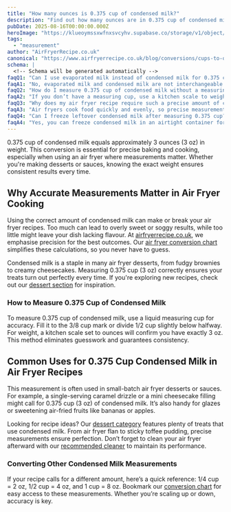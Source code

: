 ```yaml
---
title: "How many ounces is 0.375 cup of condensed milk?"
description: "Find out how many ounces are in 0.375 cup of condensed milk with our easy UK conversion guide—perfect for air fryer recipes!"
pubDate: 2025-08-16T00:00:00.000Z
heroImage: "https://klueoymssxwfnxsvcyhv.supabase.co/storage/v1/object/public/Shmucket/how-many-ounces-is-0-375-cup-condensed-milk.webp"
tags:
  - "measurement"
author: "AirFryerRecipe.co.uk"
canonical: "https://www.airfryerrecipe.co.uk/blog/conversions/cups-to-ounces/how-many-ounces-is-0-375-cup-condensed-milk"
schema: |
  <!-- Schema will be generated automatically -->
faqQ1: "Can I use evaporated milk instead of condensed milk for 0.375 cup measurements?"
faqA1: "No, evaporated milk and condensed milk are not interchangeable. Condensed milk is sweetened, while evaporated milk is unsweetened. Using evaporated milk will alter the taste and texture of your recipe. Stick to condensed milk unless the recipe specifies otherwise."
faqQ2: "How do I measure 0.375 cup of condensed milk without a measuring cup?"
faqA2: "If you don’t have a measuring cup, use a kitchen scale to weigh out 3 ounces (85 grams) of condensed milk. Alternatively, 0.375 cup is roughly 6 tablespoons, so you can measure it with a tablespoon measure for close accuracy."
faqQ3: "Why does my air fryer recipe require such a precise amount of condensed milk?"
faqA3: "Air fryers cook food quickly and evenly, so precise measurements prevent over-sweetening or uneven cooking. Too much condensed milk can cause dripping or burning, while too little might not provide enough moisture or flavour."
faqQ4: "Can I freeze leftover condensed milk after measuring 0.375 cup?"
faqA4: "Yes, you can freeze condensed milk in an airtight container for up to 3 months. Thaw it in the fridge before using it again. Stir well to restore its smooth consistency, as separation may occur during freezing."
---
```

<p>0.375 cup of condensed milk equals approximately 3 ounces (3 oz) in weight. This conversion is essential for precise baking and cooking, especially when using an air fryer where measurements matter. Whether you're making desserts or sauces, knowing the exact weight ensures consistent results every time.</p>  

<h2>Why Accurate Measurements Matter in Air Fryer Cooking</h2>  
<p>Using the correct amount of condensed milk can make or break your air fryer recipes. Too much can lead to overly sweet or soggy results, while too little might leave your dish lacking flavour. At <a href=https://www.airfryerrecipe.co.uk>airfryerrecipe.co.uk</a>, we emphasise precision for the best outcomes. Our <a href=https://www.airfryerrecipe.co.uk/air-fryer-conversion-chart>air fryer conversion chart</a> simplifies these calculations, so you never have to guess.</p>  

<p>Condensed milk is a staple in many air fryer desserts, from fudgy brownies to creamy cheesecakes. Measuring 0.375 cup (3 oz) correctly ensures your treats turn out perfectly every time. If you're exploring new recipes, check out our <a href=https://www.airfryerrecipe.co.uk/recipes>dessert section</a> for inspiration.</p>  

<h3>How to Measure 0.375 Cup of Condensed Milk</h3>  
<p>To measure 0.375 cup of condensed milk, use a liquid measuring cup for accuracy. Fill it to the 3/8 cup mark or divide 1/2 cup slightly below halfway. For weight, a kitchen scale set to ounces will confirm you have exactly 3 oz. This method eliminates guesswork and guarantees consistency.</p>  

<h2>Common Uses for 0.375 Cup Condensed Milk in Air Fryer Recipes</h2>  
<p>This measurement is often used in small-batch air fryer desserts or sauces. For example, a single-serving caramel drizzle or a mini cheesecake filling might call for 0.375 cup (3 oz) of condensed milk. It’s also handy for glazes or sweetening air-fried fruits like bananas or apples.</p>  

<p>Looking for recipe ideas? Our <a href=https://www.airfryerrecipe.co.uk/recipe-category/dessert>dessert category</a> features plenty of treats that use condensed milk. From air fryer flan to sticky toffee pudding, precise measurements ensure perfection. Don’t forget to clean your air fryer afterward with our <a href=https://www.airfryerrecipe.co.uk/air-fryer-cleaner>recommended cleaner</a> to maintain its performance.</p>  

<h3>Converting Other Condensed Milk Measurements</h3>  
<p>If your recipe calls for a different amount, here’s a quick reference: 1/4 cup = 2 oz, 1/2 cup = 4 oz, and 1 cup = 8 oz. Bookmark our <a href=https://www.airfryerrecipe.co.uk/air-fryer-conversion-chart>conversion chart</a> for easy access to these measurements. Whether you’re scaling up or down, accuracy is key.</p>
